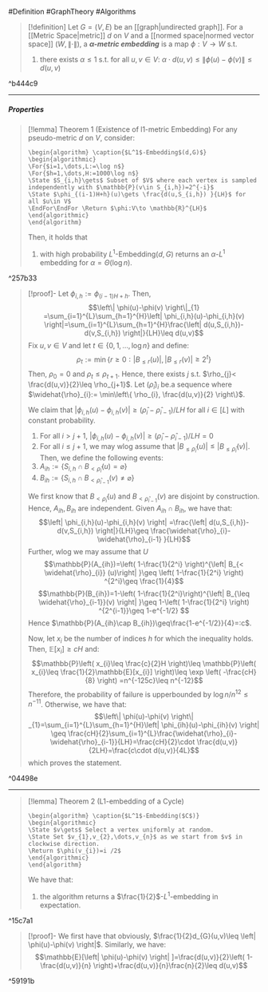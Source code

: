 #Definition #GraphTheory #Algorithms 

> [!definition]
> Let $G=(V,E)$ be an [[graph|undirected graph]]. For a [[Metric Space|metric]] $d$ on $V$ and a [[normed space|normed vector space]] $(W,\|\cdot\|)$, a ***$\alpha$-metric embedding*** is a map $\phi:V\to W$ s.t. 
> 1. there exists $\alpha\leq 1$ s.t. for all $u,v\in V$:  $\alpha\cdot d(u,v)\leq \left\| \phi(u)-\phi(v) \right\|\leq d(u,v)$

^b444c9

---
##### Properties
> [!lemma] Theorem 1 (Existence of l1-metric Embedding)
> For any pseudo-metric $d$ on $V$, consider:
> ```pseudo
> \begin{algorithm} \caption{$L^1$-Embedding$(d,G)$}
> \begin{algorithmic}
> \For{$i=1,\dots,L:=\log n$}
> \For{$h=1,\dots,H:=1000\log n$}
> \State $S_{i,h}\gets$ Subset of $V$ where each vertex is sampled independently with $\mathbb{P}(v\in S_{i,h})=2^{-i}$
> \State $\phi_{(i-1)H+h}(u)\gets \frac{d(u,S_{i,h}) }{LH}$ for all $u\in V$
>\EndFor\EndFor \Return $\phi:V\to \mathbb{R}^{LH}$
> \end{algorithmic}
> \end{algorithm}
> ```
> Then, it holds that
> 1. with high probability $L^1\text{-Embedding}(d,G)$ returns an $\alpha$-$L^1$ embedding for $\alpha=\Theta(\log n)$.

^257b33

> [!proof]-
> Let $\phi_{i,h}:=\phi_{(i-1)H+h}$. Then, $$\left\| \phi(u)-\phi(v) \right\|_{1} =\sum_{i=1}^{L}\sum_{h=1}^{H}\left| \phi_{i,h}(u)-\phi_{i,h}(v) \right|=\sum_{i=1}^{L}\sum_{h=1}^{H}\frac{\left| d(u,S_{i,h})-d(v,S_{i,h}) \right|}{LH}\leq d(u,v)$$
> Fix $u,v\in V$ and let $t\in\{ 0,1,\dots,\log n \}$ and define: $$\rho_{t}:=\min\{r\geq 0: \left| B_{\leq r} (u)\right|  ,\left| B_{\leq r} (v)\right| \geq 2^t\}$$Then, $\rho_{0}=0$ and $\rho_{t}\leq \rho_{t+1}$. Hence, there exists $j$ s.t. $\rho_{j}< \frac{d(u,v)}{2}\leq \rho_{j+1}$. Let $(\widehat{\rho}_{i})_{i}$ be.a sequence where $\widehat{\rho}_{i}:= \min\left\{  \rho_{i}, \frac{d(u,v)}{2}  \right\}$. 
> 
> We claim that $\left| \phi_{i,h}(u)-\phi_{i,h}(v) \right|\geq (\widehat{\rho}_{i}-\widehat{\rho}_{i-1}) / LH$ for all $i\in[L]$ with constant probability.
> 1. For all $i> j+1$, $\left| \phi_{i,h}(u)-\phi_{i,h}(v) \right| \geq  (\widehat{\rho}_{i}-\widehat{\rho}_{i-1}) / LH = 0$
> 2. For all $i\leq j+1$, we may wlog assume that $\left| B_{\leq \widehat{\rho}_{i}}(u) \right|\leq \left| B_{\leq \widehat{\rho}_{i}}(v) \right|$. Then, we define the following events: 
> 	1. $A_{ih}:=\{ S_{i,h}\cap B_{<\widehat{\rho}_{i}}(u)=\varnothing \}$
> 	2. $B_{ih}:=\{ S_{i,h}\cap B_{<\widehat{\rho}_{i-1}}(v)\neq\varnothing \}$
> 	
> 	We first know that $B_{<\widehat{\rho}_{i}}(u)$ and $B_{<\widehat{\rho}_{i-1}}(v)$ are disjoint by construction. Hence, $A_{ih},B_{ih}$ are independent. Given $A_{ih}\cap B_{ih}$, we have that: $$\left| \phi_{i,h}(u)-\phi_{i,h}(v) \right| =\frac{\left| d(u,S_{i,h})-d(v,S_{i,h}) \right|}{LH}\geq \frac{\widehat{\rho}_{i}-\widehat{\rho}_{i-1} }{LH}$$Further, wlog we may assume that $U$ $$\mathbb{P}(A_{ih})=\left( 1-\frac{1}{2^i} \right)^{\left| B_{< \widehat{\rho}_{i}} (u)\right| }\geq \left( 1-\frac{1}{2^i} \right) ^{2^i}\geq \frac{1}{4}$$$$\mathbb{P}(B_{ih})=1-\left(  1-\frac{1}{2^i}\right)^{\left| B_{\leq \widehat{\rho}_{i-1}}(v) \right| }\geq 1-\left( 1-\frac{1}{2^i} \right) ^{2^{i-1}}\geq 1-e^{-1/2} $$Hence $\mathbb{P}(A_{ih}\cap B_{ih})\geq\frac{1-e^{-1/2}}{4}=:c$.
> 
> Now, let $x_{i}$ be the number of indices $h$ for which the inequality holds. Then, $\mathbb{E}[x_{i}]\geq cH$ and:$$\mathbb{P}\left( x_{i}\leq \frac{c}{2}H \right)\leq \mathbb{P}\left( x_{i}\leq \frac{1}{2}\mathbb{E}[x_{i}] \right)\leq \exp \left( -\frac{cH}{8} \right) =n^{-125c}\leq n^{-12}$$Therefore, the probability of failure is upperbounded by $\log n / n^{12}\leq n^{-11}$. Otherwise, we have that: $$\left\| \phi(u)-\phi(v) \right\| _{1}=\sum_{i=1}^{L}\sum_{h=1}^{H}\left| \phi_{ih}(u)-\phi_{ih}(v) \right| \geq \frac{cH}{2}\sum_{i=1}^{L}\frac{\widehat{\rho}_{i}-\widehat{\rho}_{i-1}}{LH}=\frac{cH}{2}\cdot  \frac{d(u,v)}{2LH}=\frac{c\cdot d(u,v)}{4L}$$which proves the statement. 

^04498e

---
> [!lemma] Theorem 2 (L1-embedding of a Cycle)
> ```pseudo
> \begin{algorithm} \caption{$L^1$-Embedding($C$)}
> \begin{algorithmic} 
> \State $v\gets$ Select a vertex uniformly at random.
> \State Set $v_{1},v_{2},\dots,v_{n}$ as we start from $v$ in clockwise direction.
> \Return $\phi(v_{i})=i /2$
> \end{algorithmic}
> \end{algorithm}
> ```
> We have that:
> 1. the algorithm returns a $\frac{1}{2}$-$L^1$-embedding in expectation.

^15c7a1

> [!proof]-
> We first have that obviously, $\frac{1}{2}d_{G}(u,v)\leq \left| \phi(u)-\phi(v) \right|$. Similarly, we have: $$\mathbb{E}[\left| \phi(u)-\phi(v) \right| ]=\frac{d(u,v)}{2}\left( 1- \frac{d(u,v)}{n} \right)+\frac{d(u,v)}{n}\frac{n}{2}\leq d(u,v)$$

^59191b
